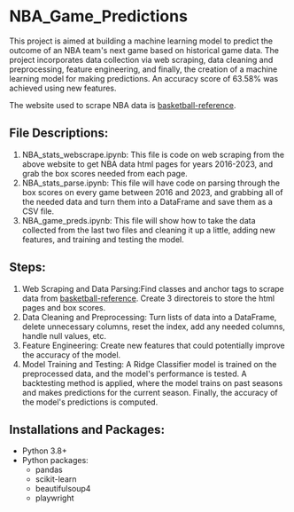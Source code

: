 # NBA_Game_Predictions
This project is aimed at building a machine learning model to predict the outcome of an NBA team's next game based on historical game data. The project incorporates data collection via web scraping, data cleaning and preprocessing, feature engineering, and finally, the creation of a machine learning model for making predictions. An accuracy score of 63.58% was achieved using new features. 

The website used to scrape NBA data is [basketball-reference](https://www.basketball-reference.com/).

## File Descriptions:
1) NBA_stats_webscrape.ipynb: This file is code on web scraping from the above website to get NBA data html pages for years 2016-2023, and grab the box scores needed from each page.
2) NBA_stats_parse.ipynb: This file will have code on parsing through the box scores on every game between 2016 and 2023, and grabbing all of the needed data and turn them into a DataFrame and save them as a CSV file. 
3) NBA_game_preds.ipynb: This file will show how to take the data collected from the last two files and cleaning it up a little, adding new features, and training and testing the model. 


## Steps: 
1) Web Scraping and Data Parsing:Find classes and anchor tags to scrape data from [basketball-reference](https://www.basketball-reference.com/). Create 3 directoreis to store the html pages and box scores.
2) Data Cleaning and Preprocessing: Turn lists of data into a DataFrame, delete unnecessary columns, reset the index, add any needed columns, handle null values, etc.
3) Feature Engineering: Create new features that could potentially improve the accuracy of the model.
4) Model Training and Testing: A Ridge Classifier model is trained on the preprocessed data, and the model's performance is tested. A backtesting method is applied, where the model trains on past seasons and makes predictions for the current season. Finally, the accuracy of the model's predictions is computed.

## Installations and Packages:
- Python 3.8+
- Python packages:
     - pandas
     - scikit-learn
     - beautifulsoup4
     - playwright
